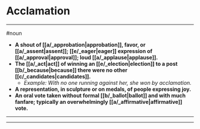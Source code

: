 # Acclamation
---
#noun
- **A shout of [[a/_approbation|approbation]], favor, or [[a/_assent|assent]]; [[e/_eager|eager]] expression of [[a/_approval|approval]]; loud [[a/_applause|applause]].**
- **The [[a/_act|act]] of winning an [[e/_election|election]] to a post [[b/_because|because]] there were no other [[c/_candidates|candidates]].**
	- _Example: With no one running against her, she won by acclamation._
- **A representation, in sculpture or on medals, of people expressing joy.**
- **An oral vote taken without formal [[b/_ballot|ballot]] and with much fanfare; typically an overwhelmingly [[a/_affirmative|affirmative]] vote.**
---
---
